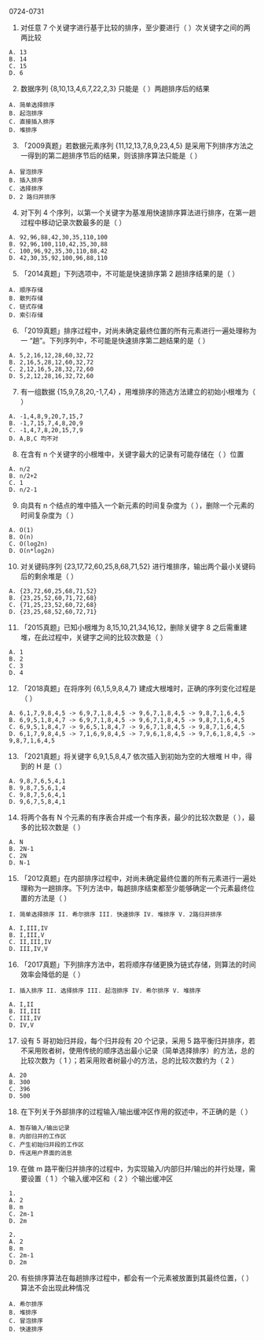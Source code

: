 0724-0731
01. 对任意 7 个关键字进行基于比较的排序，至少要进行（ ）次关键字之间的两两比较

```
A. 13
B. 14
C. 15
D. 6
```

02. 数据序列 {8,10,13,4,6,7,22,2,3} 只能是（ ）两趟排序后的结果

```
A. 简单选择排序
B. 起泡排序
C. 直接插入排序
D. 堆排序
```

03. 「2009真题」若数据元素序列 {11,12,13,7,8,9,23,4,5} 是采用下列排序方法之一得到的第二趟排序节后的结果，则该排序算法只能是（ ）

```
A. 冒泡排序
B. 插入排序
C. 选择排序
D. 2 路归并排序
```

04. 对下列 4 个序列，以第一个关键字为基准用快速排序算法进行排序，在第一趟过程中移动记录次数最多的是（ ）

```
A. 92,96,88,42,30,35,110,100
B. 92,96,100,110,42,35,30,88
C. 100,96,92,35,30,110,88,42
D. 42,30,35,92,100,96,88,110
```

05. 「2014真题」下列选项中，不可能是快速排序第 2 趟排序结果的是（ ）

```
A. 顺序存储
B. 散列存储
C. 链式存储
D. 索引存储
```

06. 「2019真题」排序过程中，对尚未确定最终位置的所有元素进行一遍处理称为一 “趟”。下列序列中，不可能是快速排序第二趟结果的是（ ）

```
A. 5,2,16,12,28,60,32,72
B. 2,16,5,28,12,60,32,72
C. 2,12,16,5,28,32,72,60
D. 5,2,12,28,16,32,72,60
```

07. 有一组数据 {15,9,7,8,20,-1,7,4} ，用堆排序的筛选方法建立的初始小根堆为（ ）

```
A. -1,4,8,9,20,7,15,7
B. -1,7,15,7,4,8,20,9
C. -1,4,7,8,20,15,7,9
D. A,B,C 均不对
```

08. 在含有 n 个关键字的小根堆中，关键字最大的记录有可能存储在（ ）位置

```
A. n/2
B. n/2+2
C. 1
D. n/2-1
```

09. 向具有 n 个结点的堆中插入一个新元素的时间复杂度为（ ），删除一个元素的时间复杂度为（ ）

```
A. O(1)
B. O(n)
C. O(log2n)
D. O(n*log2n)
```

10. 对关键码序列 {23,17,72,60,25,8,68,71,52} 进行堆排序，输出两个最小关键码后的剩余堆是（ ）

```
A. {23,72,60,25,68,71,52}
B. {23,25,52,60,71,72,68}
C. {71,25,23,52,60,72,68}
D. {23,25,68,52,60,72,71}
```

11. 「2015真题」已知小根堆为 8,15,10,21,34,16,12，删除关键字 8 之后需重建堆，在此过程中，关键字之间的比较次数是（ ）

```
A. 1
B. 2
C. 3
D. 4
```

12. 「2018真题」在将序列 {6,1,5,9,8,4,7} 建成大根堆时，正确的序列变化过程是（ ）

```
A. 6,1,7,9,8,4,5 -> 6,9,7,1,8,4,5 -> 9,6,7,1,8,4,5 -> 9,8,7,1,6,4,5
B. 6,9,5,1,8,4,7 -> 6,9,7,1,8,4,5 -> 9,6,7,1,8,4,5 -> 9,8,7,1,6,4,5
C. 6,9,5,1,8,4,7 -> 9,6,5,1,8,4,7 -> 9,6,7,1,8,4,5 -> 9,8,7,1,6,4,5
D. 6,1,7,9,8,4,5 -> 7,1,6,9,8,4,5 -> 7,9,6,1,8,4,5 -> 9,7,6,1,8,4,5 -> 9,8,7,1,6,4,5
```

13. 「2021真题」将关键字 6,9,1,5,8,4,7 依次插入到初始为空的大根堆 H 中，得到的 H 是（ ）

```
A. 9,8,7,6,5,4,1
B. 9,8,7,5,6,1,4
C. 9,8,7,5,6,4,1
D. 9,6,7,5,8,4,1
```

14. 将两个各有 N 个元素的有序表合并成一个有序表，最少的比较次数是（ ），最多的比较次数是（ ）

```
A. N
B. 2N-1
C. 2N
D. N-1
```

15. 「2012真题」在内部排序过程中，对尚未确定最终位置的所有元素进行一遍处理称为一趟排序。下列方法中，每趟排序结束都至少能够确定一个元素最终位置的方法是（ ）

```
I. 简单选择排序 II. 希尔排序 III. 快速排序 IV. 堆排序 V. 2路归并排序

A. I,III,IV
B. I,III,V
C. II,III,IV
D. III,IV,V
```

16. 「2017真题」下列排序方法中，若将顺序存储更换为链式存储，则算法的时间效率会降低的是（ ）

```
I. 插入排序 II. 选择排序 III. 起泡排序 IV. 希尔排序 V. 堆排序

A. I,II
B. II,III
C. III,IV
D. IV,V
```

17. 设有 5 哥初始归并段，每个归并段有 20 个记录，采用 5 路平衡归并排序，若不采用败者树，使用传统的顺序选出最小记录（简单选择排序）的方法，总的比较次数为（ 1 ）；若采用败者树最小的方法，总的比较次数约为（ 2 ）

```
A. 20
B. 300
C. 396
D. 500
```

18. 在下列关于外部排序的过程输入/输出缓冲区作用的叙述中，不正确的是（ ）

```
A. 暂存输入/输出记录
B. 内部归并的工作区
C. 产生初始归并段的工作区
D. 传送用户界面的消息
```

19. 在做 m 路平衡归并排序的过程中，为实现输入/内部归并/输出的并行处理，需要设置（ 1 ）个输入缓冲区和（ 2 ）个输出缓冲区

```
1. 
A. 2 
B. m
C. 2m-1
D. 2m

2.
A. 2
B. m
C. 2m-1
D. 2m
```

20. 有些排序算法在每趟排序过程中，都会有一个元素被放置到其最终位置，（ ）算法不会出现此种情况

```
A. 希尔排序
B. 堆排序
C. 冒泡排序
D. 快速排序
```
